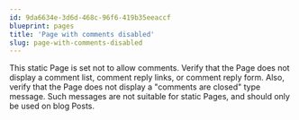 ```yaml
---
id: 9da6634e-3d6d-468c-96f6-419b35eeaccf
blueprint: pages
title: 'Page with comments disabled'
slug: page-with-comments-disabled
---
```

This static Page is set not to allow comments. Verify that the Page does not display a comment list, comment reply links, or comment reply form.
Also, verify that the Page does not display a "comments are closed" type message. Such messages are not suitable for static Pages, and should only be used on blog Posts.
